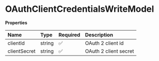 # OAuthClientCredentialsWriteModel

**Properties**

| Name         | Type   | Required | Description           |
| :----------- | :----- | :------- | :-------------------- |
| clientId     | string | ✅       | OAuth 2 client id     |
| clientSecret | string | ✅       | OAuth 2 client secret |

<!-- This file was generated by liblab | https://liblab.com/ -->
